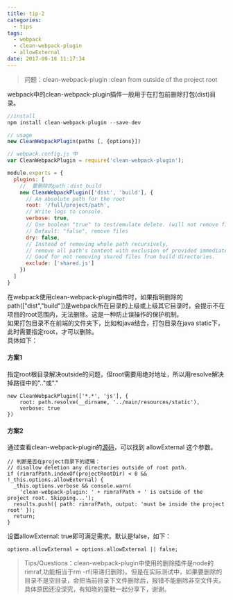 ```yaml
---
title: tip-2
categories:
  - tips
tags:
  - webpack
  - clean-webpack-plugin
  - allowExternal
date: 2017-09-18 11:17:34
---
```

> 问题：clean-webpack-plugin :clean from outside of the project root

webpack中的clean-webpack-plugin插件一般用于在打包前删除打包(dist)目录。  
``` Javascript
//install
npm install clean-webpack-plugin --save-dev

// usage
new CleanWebpackPlugin(paths [, {options}])

// webpack.config.js 中
var CleanWebpackPlugin = require('clean-webpack-plugin');

module.exports = {
  plugins: [
    //  要删除的path：dist build
    new CleanWebpackPlugin(['dist', 'build'], {
      // An absolute path for the root
      root: '/full/project/path',
      // Write logs to console.
      verbose: true,
      // Use boolean "true" to test/emulate delete. (will not remove files).
      // Default: "false", remove files
      dry: false,
      // Instead of removing whole path recursively,
      // remove all path's content with exclusion of provided immediate children.
      // Good for not removing shared files from build directories.
      exclude: ['shared.js']
    })
  ]
}


```
在webpack使用clean-webpack-plugin插件时，如果指明删除的path(["dist","build"])是webpack所在目录的上级或上级其它目录时，会提示不在项目的root范围内，无法删除。这是一种防止误操作的保护机制。  
如果打包目录不在前端的文件夹下，比如和java结合，打包目录在java static下，此时需要指定root，才可以删除。  
具体如下：

#### 方案1   
指定root根目录解决outside的问题，但root需要用绝对地址，所以用resolve解决掉路径中的".."或"."
```
new CleanWebpackPlugin(['*.*', 'js'], {
    root: path.resolve(__dirname, '../main/resources/static'),
    verbose: true
})
```


#### 方案2
通过查看clean-webpack-plugin的[源码](https://github.com/johnagan/clean-webpack-plugin/blob/master/index.js)，可以找到 allowExternal 这个参数。
```
// 判断是否在project目录下的逻辑：
// disallow deletion any directories outside of root path.
if (rimrafPath.indexOf(projectRootDir) < 0 && !_this.options.allowExternal) {
  _this.options.verbose && console.warn(
    'clean-webpack-plugin: ' + rimrafPath + ' is outside of the project root. Skipping...');
  results.push({ path: rimrafPath, output: 'must be inside the project root' });
  return;
}
```
设置allowExternal: true即可满足需求。默认是false，如下：
```
options.allowExternal = options.allowExternal || false;
```

> Tips/Questions：clean-webpack-plugin中使用的删除插件是node的rimraf,功能相当于rm -rf(带递归删除)。但是在实际测试中，如果要删除的目录不是空目录，会把当前目录下文件删除后，报错不能删除非空文件夹。 具体原因还没深究，有知晓的童鞋一起分享下，谢谢。
